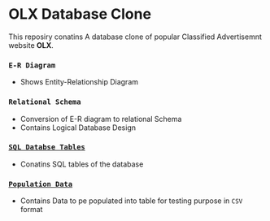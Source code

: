 # OLX Database Clone
This reposiry conatins A database clone of popular Classified Advertisemnt website **OLX**.

### `E-R Diagram`
* Shows Entity-Relationship Diagram
### `Relational Schema`
* Conversion of E-R diagram to relational Schema
* Contains Logical Database Design
### [`SQL Databse Tables`](database)
* Conatins SQL tables of the database
### [`Population Data`](population_data)
* Contains Data to pe populated into table for testing purpose in `CSV` format
